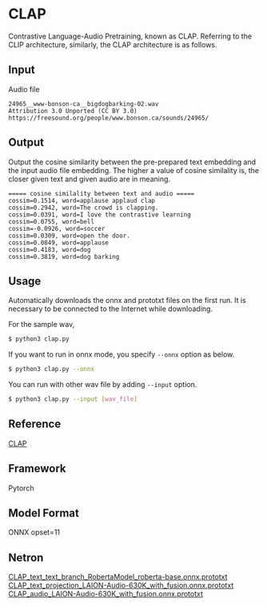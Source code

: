 # CLAP

Contrastive Language-Audio Pretraining, known as CLAP. Referring to the CLIP architecture, similarly, the CLAP architecture is as follows.

## Input

Audio file
```
24965__www-bonson-ca__bigdogbarking-02.wav
Attribution 3.0 Unported (CC BY 3.0)
https://freesound.org/people/www.bonson.ca/sounds/24965/
```
## Output

Output the cosine similarity between the pre-prepared text embedding and the input audio file embedding. The higher a value of cosine similality is, the closer given text and given audio are in meaning.
```
===== cosine similality between text and audio =====
cossim=0.1514, word=applause applaud clap
cossim=0.2942, word=The crowd is clapping.
cossim=0.0391, word=I love the contrastive learning
cossim=0.0755, word=bell
cossim=-0.0926, word=soccer
cossim=0.0309, word=open the door.
cossim=0.0849, word=applause
cossim=0.4183, word=dog
cossim=0.3819, word=dog barking
  ```

## Usage
Automatically downloads the onnx and prototxt files on the first run.
It is necessary to be connected to the Internet while downloading.

For the sample wav,
```bash
$ python3 clap.py
```

If you want to run in onnx mode, you specify `--onnx` option as below.
```bash
$ python3 clap.py --onnx
```

You can run with other wav file by adding `--input` option.
```bash
$ python3 clap.py --input [wav_file]
```

## Reference

[CLAP](https://github.com/LAION-AI/CLAP)

## Framework

Pytorch

## Model Format

ONNX opset=11

## Netron

[CLAP_text_text_branch_RobertaModel_roberta-base.onnx.prototxt](https://netron.app/?url=https://storage.googleapis.com/ailia-models/clap/CLAP_text_text_branch_RobertaModel_roberta-base.onnx.prototxt)  
[CLAP_text_projection_LAION-Audio-630K_with_fusion.onnx.prototxt](https://netron.app/?url=https://storage.googleapis.com/ailia-models/clap/CLAP_text_projection_LAION-Audio-630K_with_fusion.onnx.prototxt)  
[CLAP_audio_LAION-Audio-630K_with_fusion.onnx.prototxt](https://netron.app/?url=https://storage.googleapis.com/ailia-models/clap/CLAP_audio_LAION-Audio-630K_with_fusion.onnx.prototxt)
